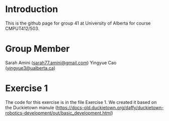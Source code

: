 # Introduction
This is the github page for group 41 at University of Alberta for course CMPUT412/503. 
# Group Member
Sarah Amini (sarah77.amini@gmail.com)
Yingyue Cao (yingyue3@ualberta.ca)
# Exercise 1
The code for this exercise is in the file Exercise 1. We created it based on the Duckietown manule (https://docs-old.duckietown.org/daffy/duckietown-robotics-development/out/basic_development.html)